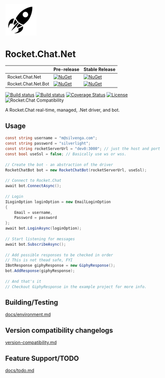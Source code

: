![Rocket.Chat.Net](/docs/images/icon.png)

# Rocket.Chat.Net

|                     | Pre-release                                 | Stable Release |
| ------------------- | ------------------------------------------- | ---            |
| Rocket.Chat.Net     | [![NuGet][Base-Nuget-Pre-Img]][Base-Nuget-Link] | [![NuGet][Base-Nuget-Img]][Base-Nuget-Link] |
| Rocket.Chat.Net.Bot | [![NuGet][Bot-Nuget-Pre-Img]][Bot-Nuget-Link]   | [![NuGet][Bot-Nuget-Img]][Bot-Nuget-Link] |

[Base-Nuget-Pre-Img]: https://img.shields.io/nuget/vpre/Rocket.Chat.Net.svg?style=flat-square&maxAge=3600
[Bot-Nuget-Pre-Img]: https://img.shields.io/nuget/vpre/Rocket.Chat.Net.Bot.svg?style=flat-square&maxAge=3600
[Base-Nuget-Img]: https://img.shields.io/nuget/v/Rocket.Chat.Net.svg?style=flat-square&maxAge=3600
[Bot-Nuget-Img]: https://img.shields.io/nuget/v/Rocket.Chat.Net.Bot.svg?style=flat-square&maxAge=3600

[Base-Nuget-Link]: https://www.nuget.org/packages/Rocket.Chat.Net/
[Bot-Nuget-Link]: https://www.nuget.org/packages/Rocket.Chat.Net.Bot/

[![Build status](https://img.shields.io/appveyor/ci/Silvenga/rocket-chat-net.svg?style=flat-square&maxAge=300&label=appveyor)](https://ci.appveyor.com/project/Silvenga/rocket-chat-net) 
[![Build status](https://img.shields.io/travis/Silvenga/Rocket.Chat.Net.svg?style=flat-square&maxAge=300&label=travis)](https://travis-ci.org/Silvenga/Rocket.Chat.Net) 
[![Coverage Status](https://img.shields.io/coveralls/Silvenga/Rocket.Chat.Net.svg?style=flat-square&maxAge=300)](https://coveralls.io/github/Silvenga/Rocket.Chat.Net?branch=master)
[![License](https://img.shields.io/github/license/Silvenga/Rocket.Chat.Net.svg?style=flat-square&maxAge=604800)](https://github.com/Silvenga/Rocket.Chat.Net/blob/master/LICENSE)
![Rocket.Chat Compatibility](https://img.shields.io/badge/Rocket.Chat%20Compatibility-0.35.0-red.svg?maxAge=3600&style=flat-square)

A Rocket.Chat real-time, managed, .Net driver, and bot. 

## Usage

```csharp
const string username = "m@silvenga.com";
const string password = "silverlight";
const string rocketServerUrl = "dev0:3000"; // just the host and port
const bool useSsl = false; // Basically use ws or wss.

// Create the bot - an abstraction of the driver
RocketChatBot bot = new RocketChatBot(rocketServerUrl, useSsl);

// Connect to Rocket.Chat
await bot.ConnectAsync();

// Login
ILoginOption loginOption = new EmailLoginOption
{
    Email = username,
    Password = password
};
await bot.LoginAsync(loginOption);

// Start listening for messages
await bot.SubscribeAsync();

// Add possible responses to be checked in order
// This is not thead safe, FYI 
IBotResponse giphyResponse = new GiphyResponse();
bot.AddResponse(giphyResponse);

// And that's it
// Checkout GiphyResponse in the example project for more info.
```

## Building/Testing

[docs/environment.md](docs/environment.md)

## Version compatibility changelogs

[version-compatibility.md](docs/version-compatibility.md)

## Feature Support/TODO

[docs/todo.md](docs/todo.md)